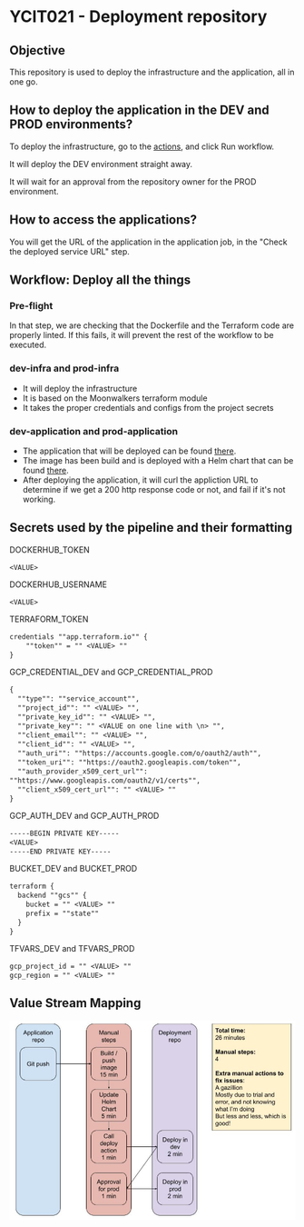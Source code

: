 # YCIT021 - Deployment repository

## Objective

This repository is used to deploy the infrastructure and the application, all in one go.

## How to deploy the application in the DEV and PROD environments?
To deploy the infrastructure, go to the [actions](https://github.com/NicolasHostert/ycit021-deploy/actions/workflows/main.yml), and click Run workflow.

It will deploy the DEV environment straight away.

It will wait for an approval from the repository owner for the PROD environment.


## How to access the applications?

You will get the URL of the application in the application job, in the "Check the deployed service URL" step.


## Workflow: Deploy all the things
### Pre-flight
In that step, we are checking that the Dockerfile and the Terraform code are properly linted. If this fails, it will prevent the rest of the workflow to be executed.

### dev-infra and prod-infra

* It will deploy the infrastructure
* It is based on the Moonwalkers terraform module
* It takes the proper credentials and configs from the project secrets

### dev-application and prod-application
* The application that will be deployed can be found [there](https://github.comNicolasHostert/nuxt-realworld).
* The image has been build and is deployed with a Helm chart that can be found [there](https://github.com/NicolasHostert/ycit021-myapp).
* After deploying the application, it will curl the appliction URL to determine if we get a 200 http response code or not, and fail if it's not working.


## Secrets used by the pipeline and their formatting

DOCKERHUB_TOKEN

    <VALUE>


DOCKERHUB_USERNAME

    <VALUE>

TERRAFORM_TOKEN

    credentials ""app.terraform.io"" {
        ""token"" = "" <VALUE> ""
    }

GCP_CREDENTIAL_DEV and GCP_CREDENTIAL_PROD

    {
      ""type"": ""service_account"",
      ""project_id"": "" <VALUE> "",
      ""private_key_id"": "" <VALUE> "",
      ""private_key"": "" <VALUE on one line with \n> "",
      ""client_email"": "" <VALUE> "",
      ""client_id"": "" <VALUE> "",
      ""auth_uri"": ""https://accounts.google.com/o/oauth2/auth"",
      ""token_uri"": ""https://oauth2.googleapis.com/token"",
      ""auth_provider_x509_cert_url"": ""https://www.googleapis.com/oauth2/v1/certs"",
      ""client_x509_cert_url"": "" <VALUE> ""
    }


GCP_AUTH_DEV and GCP_AUTH_PROD

    -----BEGIN PRIVATE KEY-----
    <VALUE>
    -----END PRIVATE KEY-----

BUCKET_DEV and BUCKET_PROD

    terraform {
      backend ""gcs"" {
        bucket = "" <VALUE> ""
        prefix = ""state""
      }
    }

TFVARS_DEV and TFVARS_PROD

    gcp_project_id = "" <VALUE> ""
    gcp_region = "" <VALUE> ""


## Value Stream Mapping

![ValueStreamMapping.jpg](ValueStreamMapping.jpg)